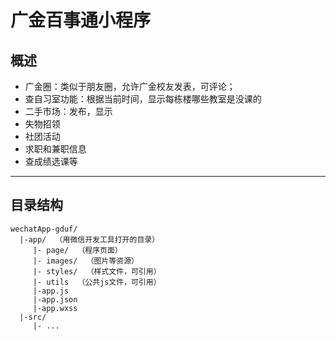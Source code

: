 广金百事通小程序  
=====

## 概述

 - 广金圈：类似于朋友圈，允许广金校友发表，可评论；
 - 查自习室功能：根据当前时间，显示每栋楼哪些教室是没课的
 - 二手市场：发布，显示
 - 失物招领
 - 社团活动
 - 求职和兼职信息
 - 查成绩选课等
 
 ----------
 
## 目录结构
 ```
 wechatApp-gduf/
   |-app/  （用微信开发工具打开的目录）
      |- page/  （程序页面）
      |- images/  （图片等资源）
      |- styles/  （样式文件，可引用）
      |- utils  （公共js文件，可引用）
      |-app.js
      |-app.json
      |-app.wxss
   |-src/
      |- ...
 ```

